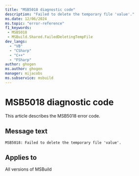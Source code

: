 ```yaml
---
title: "MSB5018 diagnostic code"
description: "Failed to delete the temporary file 'value'."
ms.date: 12/06/2024
ms.topic: "error-reference"
f1_keywords:
 - MSB5018
 - MSBuild.Shared.FailedDeletingTempFile
dev_langs:
  - "VB"
  - "CSharp"
  - "C++"
  - "FSharp"
author: ghogen
ms.author: ghogen
manager: mijacobs
ms.subservice: msbuild
---
```


# MSB5018 diagnostic code

<!-- :::ErrorDefinitionDescription::: -->
<!-- :::editable-content name="introDescription"::: -->
This article describes the MSB5018 error code.
<!-- :::editable-content-end::: -->

## Message text

`MSB5018: Failed to delete the temporary file 'value'.`

<!-- :::editable-content name="postOutputDescription"::: -->
<!--
{StrBegin="MSB5018: "}
-->
<!-- :::editable-content-end::: -->
<!-- :::ErrorDefinitionDescription-end::: -->

## Applies to

All versions of MSBuild
